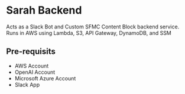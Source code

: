 <!-- @format -->

# Sarah Backend

Acts as a Slack Bot and Custom SFMC Content Block backend service. Runs in AWS using Lambda, S3, API Gateway, DynamoDB, and SSM

## Pre-requisits

- AWS Account
- OpenAI Account
- Microsoft Azure Account
- Slack App
